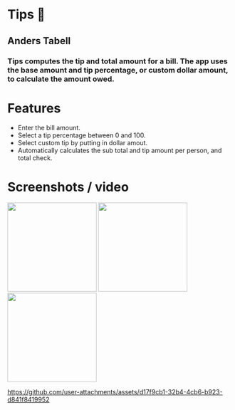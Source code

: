 # Tips 💸
## Anders Tabell
### Tips computes the tip and total amount for a bill. The app uses the base amount and tip percentage, or custom dollar amount, to calculate the amount owed.
# Features
- Enter the bill amount.
- Select a tip percentage between 0 and 100.
- Select custom tip by putting in dollar amout.
- Automatically calculates the sub total and tip amount per person, and total check.
# Screenshots / video

<img src="https://github.com/user-attachments/assets/93c723e6-0426-4068-b458-9a2cfa3327b3" width="200">
<img src="https://github.com/user-attachments/assets/f89450a9-633d-46a3-8fa9-6f9787fb9df8" width="200">
<img src="https://github.com/user-attachments/assets/e548ae2e-ea51-42df-8b50-801753391c19" width="200">

https://github.com/user-attachments/assets/d17f9cb1-32b4-4cb6-b923-d841f8419952





